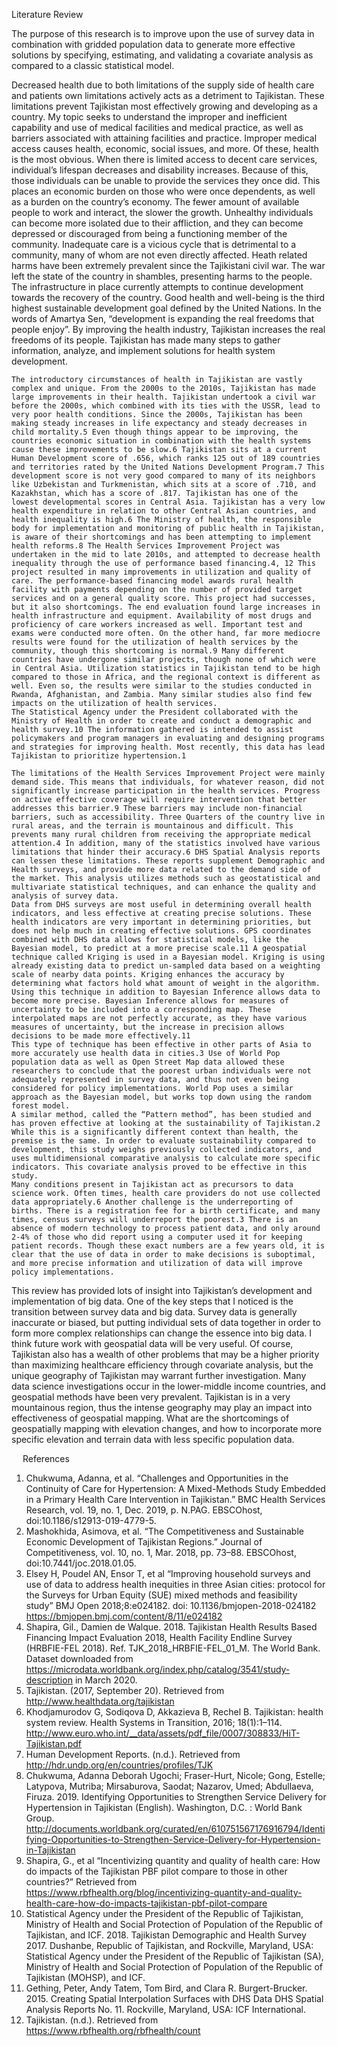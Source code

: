 Literature Review

The purpose of this research is to improve upon the use of survey data in combination with gridded population data to generate more effective solutions by specifying, estimating, and validating a covariate analysis as compared to a classic statistical model. 

Decreased health due to both limitations of the supply side of health care and patients own limitations actively acts as a detriment to Tajikistan. These limitations prevent Tajikistan most effectively growing and developing as a country. 
	My topic seeks to understand the improper and inefficient capability and use of medical facilities and medical practice, as well as barriers associated with attaining facilities and practice. Improper medical access causes health, economic, social issues, and more. Of these, health is the most obvious. When there is limited access to decent care services, individual’s lifespan decreases and disability increases. Because of this, those individuals can be unable to provide the services they once did. This places an economic burden on those who were once dependents, as well as a burden on the country’s economy. The fewer amount of available people to work and interact, the slower the growth. Unhealthy individuals can become more isolated due to their affliction, and they can become depressed or discouraged from being a functioning member of the community. Inadequate care is a vicious cycle that is detrimental to a community, many of whom are not even directly affected. 
	Heath related harms have been extremely prevalent since the Tajikistani civil war. The war left the state of the country in shambles, presenting harms to the people. The infrastructure in place currently attempts to continue development towards the recovery of the country. Good health and well-being is the third highest sustainable development goal defined by the United Nations. In the words of Amartya Sen, “development is expanding the real freedoms that people enjoy”. By improving the health industry, Tajikistan increases the real freedoms of its people. Tajikistan has made many steps to gather information, analyze, and implement solutions for health system development. 

	The introductory circumstances of health in Tajikistan are vastly complex and unique. From the 2000s to the 2010s, Tajikistan has made large improvements in their health. Tajikistan undertook a civil war before the 2000s, which combined with its ties with the USSR, lead to very poor health conditions. Since the 2000s, Tajikistan has been making steady increases in life expectancy and steady decreases in child mortality.5 Even though things appear to be improving, the countries economic situation in combination with the health systems cause these improvements to be slow.6 Tajikistan sits at a current Human Development score of .656, which ranks 125 out of 189 countries and territories rated by the United Nations Development Program.7 This development score is not very good compared to many of its neighbors like Uzbekistan and Turkmenistan, which sits at a score of .710, and Kazakhstan, which has a score of .817. Tajikistan has one of the lowest developmental scores in Central Asia. Tajikistan has a very low health expenditure in relation to other Central Asian countries, and health inequality is high.6 The Ministry of health, the responsible body for implementation and monitoring of public health in Tajikistan, is aware of their shortcomings and has been attempting to implement health reforms.8 The Health Services Improvement Project was undertaken in the mid to late 2010s, and attempted to decrease health inequality through the use of performance based financing.4, 12 This project resulted in many improvements in utilization and quality of care. The performance-based financing model awards rural health facility with payments depending on the number of provided target services and on a general quality score. This project had successes, but it also shortcomings. The end evaluation found large increases in health infrastructure and equipment. Availability of most drugs and proficiency of care workers increased as well. Important test and exams were conducted more often. On the other hand, far more mediocre results were found for the utilization of health services by the community, though this shortcoming is normal.9 Many different countries have undergone similar projects, though none of which were in Central Asia. Utilization statistics in Tajikistan tend to be high compared to those in Africa, and the regional context is different as well. Even so, the results were similar to the studies conducted in Rwanda, Afghanistan, and Zambia. Many similar studies also find few impacts on the utilization of health services. 
	The Statistical Agency under the President collaborated with the Ministry of Health in order to create and conduct a demographic and health survey.10 The information gathered is intended to assist policymakers and program managers in evaluating and designing programs and strategies for improving health. Most recently, this data has lead Tajikistan to prioritize hypertension.1

	The limitations of the Health Services Improvement Project were mainly demand side. This means that individuals, for whatever reason, did not significantly increase participation in the health services. Progress on active effective coverage will require intervention that better addresses this barrier.9 These barriers may include non-financial barriers, such as accessibility. Three Quarters of the country live in rural areas, and the terrain is mountainous and difficult. This prevents many rural children from receiving the appropriate medical attention.4 In addition, many of the statistics involved have various limitations that hinder their accuracy.6 DHS Spatial Analysis reports can lessen these limitations. These reports supplement Demographic and Health surveys, and provide more data related to the demand side of the market. This analysis utilizes methods such as geostatistical and multivariate statistical techniques, and can enhance the quality and analysis of survey data. 
	Data from DHS surveys are most useful in determining overall health indicators, and less effective at creating precise solutions. These health indicators are very important in determining priorities, but does not help much in creating effective solutions. GPS coordinates combined with DHS data allows for statistical models, like the Bayesian model, to predict at a more precise scale.11 A geospatial technique called Kriging is used in a Bayesian model. Kriging is using already existing data to predict un-sampled data based on a weighting scale of nearby data points. Kriging enhances the accuracy by determining what factors hold what amount of weight in the algorithm. Using this technique in addition to Bayesian Inference allows data to become more precise. Bayesian Inference allows for measures of uncertainty to be included into a corresponding map. These interpolated maps are not perfectly accurate, as they have various measures of uncertainty, but the increase in precision allows decisions to be made more effectively.11
	This type of technique has been effective in other parts of Asia to more accurately use health data in cities.3 Use of World Pop population data as well as Open Street Map data allowed these researchers to conclude that the poorest urban individuals were not adequately represented in survey data, and thus not even being considered for policy implementations. World Pop uses a similar approach as the Bayesian model, but works top down using the random forest model. 
	A similar method, called the “Pattern method”, has been studied and has proven effective at looking at the sustainability of Tajikistan.2 While this is a significantly different context than health, the premise is the same. In order to evaluate sustainability compared to development, this study weighs previously collected indicators, and uses multidimensional comparative analysis to calculate more specific indicators. This covariate analysis proved to be effective in this study. 
	Many conditions present in Tajikistan act as precursors to data science work. Often times, health care providers do not use collected data appropriately.6 Another challenge is the underreporting of births. There is a registration fee for a birth certificate, and many times, census surveys will underreport the poorest.3 There is an absence of modern technology to process patient data, and only around 2-4% of those who did report using a computer used it for keeping patient records. Though these exact numbers are a few years old, it is clear that the use of data in order to make decisions is suboptimal, and more precise information and utilization of data will improve policy implementations. 

This review has provided lots of insight into Tajikistan’s development and implementation of big data. One of the key steps that I noticed is the transition between survey data and big data. Survey data is generally inaccurate or biased, but putting individual sets of data together in order to form more complex relationships can change the essence into big data. I think future work with geospatial data will be very useful. Of course, Tajikistan also has a wealth of other problems that may be a higher priority than maximizing healthcare efficiency through covariate analysis, but the unique geography of Tajikistan may warrant further investigation. Many data science investigations occur in the lower-middle income countries, and geospatial methods have been very prevalent. Tajikistan is in a very mountainous region, thus the intense geography may play an impact into effectiveness of geospatial mapping. What are the shortcomings of geospatially mapping with elevation changes, and how to incorporate more specific elevation and terrain data with less specific population data. 

 
References

1.	Chukwuma, Adanna, et al. “Challenges and Opportunities in the Continuity of Care for Hypertension: A Mixed-Methods Study Embedded in a Primary Health Care Intervention in Tajikistan.” BMC Health Services Research, vol. 19, no. 1, Dec. 2019, p. N.PAG. EBSCOhost, doi:10.1186/s12913-019-4779-5.
2.	Mashokhida, Asimova, et al. “The Competitiveness and Sustainable Economic Development of Tajikistan Regions.” Journal of Competitiveness, vol. 10, no. 1, Mar. 2018, pp. 73–88. EBSCOhost, doi:10.7441/joc.2018.01.05.
3.	Elsey H, Poudel AN, Ensor T, et al “Improving household surveys and use of data to address health inequities in three Asian cities: protocol for the Surveys for Urban Equity (SUE) mixed methods and feasibility study” 
BMJ Open 2018;8:e024182. doi: 10.1136/bmjopen-2018-024182
https://bmjopen.bmj.com/content/8/11/e024182
4.	Shapira, Gil., Damien de Walque. 2018. Tajikistan Health Results Based Financing Impact Evaluation 2018, Health Facility Endline Survey (HRBFIE-FEL 2018). Ref. TJK_2018_HRBFIE-FEL_01_M. The World Bank. Dataset downloaded from https://microdata.worldbank.org/index.php/catalog/3541/study-description in March 2020.
5.	Tajikistan. (2017, September 20). Retrieved from http://www.healthdata.org/tajikistan
6.	Khodjamurodov G, Sodiqova D, Akkazieva B, Rechel B. Tajikistan: health system review. Health Systems in Transition, 2016; 18(1):1–114. http://www.euro.who.int/__data/assets/pdf_file/0007/308833/HiT-Tajikistan.pdf
7.	Human Development Reports. (n.d.). Retrieved from http://hdr.undp.org/en/countries/profiles/TJK
8.	Chukwuma, Adanna Deborah Ugochi; Fraser-Hurt, Nicole; Gong, Estelle; Latypova, Mutriba; Mirsaburova, Saodat; Nazarov, Umed; Abdullaeva, Firuza. 2019. Identifying Opportunities to Strengthen Service Delivery for Hypertension in Tajikistan (English). Washington, D.C. : World Bank Group. http://documents.worldbank.org/curated/en/610751567176916794/Identifying-Opportunities-to-Strengthen-Service-Delivery-for-Hypertension-in-Tajikistan
9.	Shapira, G., et al “Incentivizing quantity and quality of health care: How do impacts of the Tajikistan PBF pilot compare to those in other countries?” Retrieved from https://www.rbfhealth.org/blog/incentivizing-quantity-and-quality-health-care-how-do-impacts-tajikistan-pbf-pilot-compare
10.	Statistical Agency under the President of the Republic of Tajikistan, Ministry of Health and Social Protection of Population of the Republic of Tajikistan, and ICF. 2018. Tajikistan Demographic and Health Survey 2017. Dushanbe, Republic of Tajikistan, and Rockville, Maryland, USA: Statistical Agency under the President of the Republic of Tajikistan (SA), Ministry of Health and Social Protection of Population of the Republic of Tajikistan (MOHSP), and ICF.
11.	Gething, Peter, Andy Tatem, Tom Bird, and Clara R. Burgert-Brucker. 2015. Creating Spatial Interpolation Surfaces with DHS Data DHS Spatial Analysis Reports No. 11. Rockville, Maryland, USA: ICF International.
12.	Tajikistan. (n.d.). Retrieved from https://www.rbfhealth.org/rbfhealth/count
